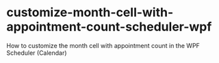 # customize-month-cell-with-appointment-count-scheduler-wpf
How to customize the month cell with appointment count in the WPF Scheduler (Calendar)

